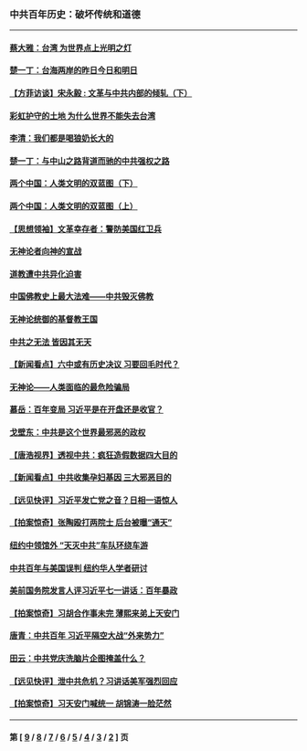 ### 中共百年历史：破坏传统和道德
---
#### [蔡大雅：台湾 为世界点上光明之灯](../../pages/nf1176114/n13531530.md?04160430) 
#### [楚一丁：台海两岸的昨日今日和明日](../../pages/nf1176114/n13531468.md?04160430) 
#### [【方菲访谈】宋永毅 : 文革与中共内部的倾轧（下）](../../pages/nf1176114/n13486836.md?04160430) 
#### [彩虹护守的土地 为什么世界不能失去台湾](../../pages/nf1176114/n13476849.md?04160430) 
#### [李清：我们都是喝狼奶长大的](../../pages/nf1176114/n13471478.md?04160430) 
#### [楚一丁：与中山之路背道而驰的中共强权之路](../../pages/nf1176114/n13437270.md?04160430) 
#### [两个中国：人类文明的双蓝图（下）](../../pages/nf1176114/n13423132.md?04160430) 
#### [两个中国：人类文明的双蓝图（上）](../../pages/nf1176114/n13422687.md?04160430) 
#### [【思想领袖】文革幸存者：警防美国红卫兵](../../pages/nf1176114/n13339289.md?04160430) 
#### [无神论者向神的宣战](../../pages/nf1176114/n13281535.md?04160430) 
#### [道教遭中共异化迫害](../../pages/nf1176114/n13281463.md?04160430) 
#### [中国佛教史上最大法难——中共毁灭佛教](../../pages/nf1176114/n13281397.md?04160430) 
#### [无神论统御的基督教王国](../../pages/nf1176114/n13281280.md?04160430) 
#### [中共之无法 皆因其无天](../../pages/nf1176114/n13281088.md?04160430) 
#### [【新闻看点】六中或有历史决议 习要回毛时代？](../../pages/nf1176114/n13222895.md?04160430) 
#### [无神论——人类面临的最危险骗局](../../pages/nf1176114/n13196137.md?04160430) 
#### [慕岳：百年变局 习近平是在开盘还是收官？](../../pages/nf1176114/n13206516.md?04160430) 
#### [戈壁东：中共是这个世界最邪恶的政权](../../pages/nf1176114/n13085641.md?04160430) 
#### [【唐浩视界】透视中共：疯狂造假数据四大目的](../../pages/nf1176114/n13080590.md?04160430) 
#### [【新闻看点】中共收集孕妇基因 三大邪恶目的](../../pages/nf1176114/n13077182.md?04160430) 
#### [【远见快评】习近平发亡党之音？日相一语惊人](../../pages/nf1176114/n13074809.md?04160430) 
#### [【拍案惊奇】张陶殴打两院士 后台被曝“通天”](../../pages/nf1176114/n13070496.md?04160430) 
#### [纽约中领馆外 “天灭中共”车队环绕车游](../../pages/nf1176114/n13070693.md?04160430) 
#### [中共百年与美国误判 纽约华人学者研讨](../../pages/nf1176114/n13067969.md?04160430) 
#### [美前国务院发言人评习近平七一讲话：百年暴政](../../pages/nf1176114/n13066986.md?04160430) 
#### [【拍案惊奇】习胡合作事未完 薄熙来弟上天安门](../../pages/nf1176114/n13065867.md?04160430) 
#### [唐青：中共百年 习近平隔空大战“外来势力”](../../pages/nf1176114/n13065976.md?04160430) 
#### [田云：中共党庆洗脑片企图掩盖什么？](../../pages/nf1176114/n13064395.md?04160430) 
#### [【远见快评】泄中共危机？习讲话美军强烈回应](../../pages/nf1176114/n13064269.md?04160430) 
#### [【拍案惊奇】习天安门喊统一 胡锦涛一脸茫然](../../pages/nf1176114/n13063233.md?04160430) 

---
#### 第 [ [9](./9.md?04160430) / [8](./8.md?04160430) / [7](./7.md?04160430) / [6](./6.md?04160430) / [5](./5.md?04160430) / [4](./4.md?04160430) / [3](./3.md?04160430) / [2](./2.md?04160430) ] 页
